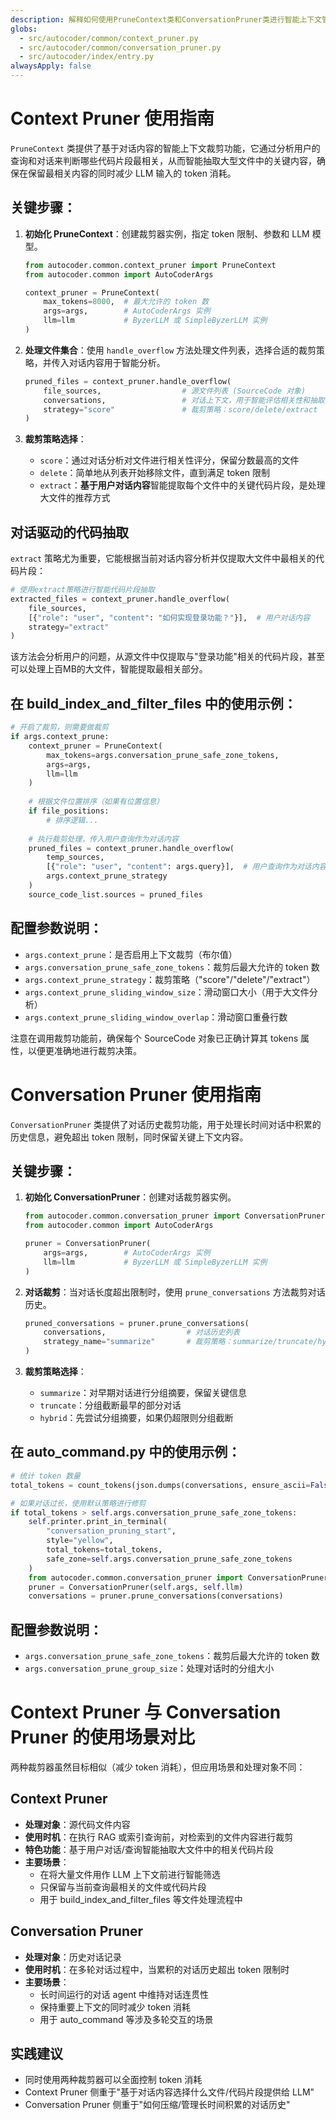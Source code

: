 ```yaml
---
description: 解释如何使用PruneContext类和ConversationPruner类进行智能上下文管理 — PruneContext基于用户对话智能抽取大文件内容，ConversationPruner优化长对话历史，两者协同减少Token消耗并保留最相关内容。
globs:
  - src/autocoder/common/context_pruner.py
  - src/autocoder/common/conversation_pruner.py
  - src/autocoder/index/entry.py
alwaysApply: false
---
```


# Context Pruner 使用指南

`PruneContext` 类提供了基于对话内容的智能上下文裁剪功能，它通过分析用户的查询和对话来判断哪些代码片段最相关，从而智能抽取大型文件中的关键内容，确保在保留最相关内容的同时减少 LLM 输入的 token 消耗。

## 关键步骤：

1. **初始化 PruneContext**：创建裁剪器实例，指定 token 限制、参数和 LLM 模型。
   ```python
   from autocoder.common.context_pruner import PruneContext
   from autocoder.common import AutoCoderArgs
   
   context_pruner = PruneContext(
       max_tokens=8000,  # 最大允许的 token 数
       args=args,        # AutoCoderArgs 实例
       llm=llm           # ByzerLLM 或 SimpleByzerLLM 实例
   )
   ```

2. **处理文件集合**：使用 `handle_overflow` 方法处理文件列表，选择合适的裁剪策略，并传入对话内容用于智能分析。
   ```python
   pruned_files = context_pruner.handle_overflow(
       file_sources,                  # 源文件列表 (SourceCode 对象)
       conversations,                 # 对话上下文，用于智能评估相关性和抽取
       strategy="score"               # 裁剪策略：score/delete/extract
   )
   ```

3. **裁剪策略选择**：
   * `score`：通过对话分析对文件进行相关性评分，保留分数最高的文件
   * `delete`：简单地从列表开始移除文件，直到满足 token 限制
   * `extract`：**基于用户对话内容**智能提取每个文件中的关键代码片段，是处理大文件的推荐方式

## 对话驱动的代码抽取

`extract` 策略尤为重要，它能根据当前对话内容分析并仅提取大文件中最相关的代码片段：

```python
# 使用extract策略进行智能代码片段抽取
extracted_files = context_pruner.handle_overflow(
    file_sources, 
    [{"role": "user", "content": "如何实现登录功能？"}],  # 用户对话内容
    strategy="extract"
)
```

该方法会分析用户的问题，从源文件中仅提取与"登录功能"相关的代码片段，甚至可以处理上百MB的大文件，智能提取最相关部分。

## 在 build_index_and_filter_files 中的使用示例：

```python
# 开启了裁剪，则需要做裁剪
if args.context_prune:
    context_pruner = PruneContext(
        max_tokens=args.conversation_prune_safe_zone_tokens, 
        args=args, 
        llm=llm
    )
    
    # 根据文件位置排序（如果有位置信息）
    if file_positions:
        # 排序逻辑...
        
    # 执行裁剪处理，传入用户查询作为对话内容
    pruned_files = context_pruner.handle_overflow(
        temp_sources, 
        [{"role": "user", "content": args.query}],  # 用户查询作为对话内容
        args.context_prune_strategy
    )
    source_code_list.sources = pruned_files
```

## 配置参数说明：

* `args.context_prune`：是否启用上下文裁剪（布尔值）
* `args.conversation_prune_safe_zone_tokens`：裁剪后最大允许的 token 数
* `args.context_prune_strategy`：裁剪策略（"score"/"delete"/"extract"）
* `args.context_prune_sliding_window_size`：滑动窗口大小（用于大文件分析）
* `args.context_prune_sliding_window_overlap`：滑动窗口重叠行数

注意在调用裁剪功能前，确保每个 SourceCode 对象已正确计算其 tokens 属性，以便更准确地进行裁剪决策。 

# Conversation Pruner 使用指南

`ConversationPruner` 类提供了对话历史裁剪功能，用于处理长时间对话中积累的历史信息，避免超出 token 限制，同时保留关键上下文内容。

## 关键步骤：

1. **初始化 ConversationPruner**：创建对话裁剪器实例。
   ```python
   from autocoder.common.conversation_pruner import ConversationPruner
   from autocoder.common import AutoCoderArgs
   
   pruner = ConversationPruner(
       args=args,        # AutoCoderArgs 实例
       llm=llm           # ByzerLLM 或 SimpleByzerLLM 实例
   )
   ```

2. **对话裁剪**：当对话长度超出限制时，使用 `prune_conversations` 方法裁剪对话历史。
   ```python
   pruned_conversations = pruner.prune_conversations(
       conversations,                  # 对话历史列表
       strategy_name="summarize"       # 裁剪策略：summarize/truncate/hybrid
   )
   ```

3. **裁剪策略选择**：
   * `summarize`：对早期对话进行分组摘要，保留关键信息
   * `truncate`：分组截断最早的部分对话
   * `hybrid`：先尝试分组摘要，如果仍超限则分组截断

## 在 auto_command.py 中的使用示例：

```python
# 统计 token 数量
total_tokens = count_tokens(json.dumps(conversations, ensure_ascii=False))

# 如果对话过长，使用默认策略进行修剪
if total_tokens > self.args.conversation_prune_safe_zone_tokens:
    self.printer.print_in_terminal(
        "conversation_pruning_start",
        style="yellow",
        total_tokens=total_tokens,
        safe_zone=self.args.conversation_prune_safe_zone_tokens
    )
    from autocoder.common.conversation_pruner import ConversationPruner
    pruner = ConversationPruner(self.args, self.llm)
    conversations = pruner.prune_conversations(conversations)
```

## 配置参数说明：

* `args.conversation_prune_safe_zone_tokens`：裁剪后最大允许的 token 数
* `args.conversation_prune_group_size`：处理对话时的分组大小

# Context Pruner 与 Conversation Pruner 的使用场景对比

两种裁剪器虽然目标相似（减少 token 消耗），但应用场景和处理对象不同：

## Context Pruner
* **处理对象**：源代码文件内容
* **使用时机**：在执行 RAG 或索引查询前，对检索到的文件内容进行裁剪
* **特色功能**：基于用户对话/查询智能抽取大文件中的相关代码片段
* **主要场景**：
  - 在将大量文件用作 LLM 上下文前进行智能筛选
  - 只保留与当前查询最相关的文件或代码片段
  - 用于 build_index_and_filter_files 等文件处理流程中

## Conversation Pruner
* **处理对象**：历史对话记录
* **使用时机**：在多轮对话过程中，当累积的对话历史超出 token 限制时
* **主要场景**：
  - 长时间运行的对话 agent 中维持对话连贯性
  - 保持重要上下文的同时减少 token 消耗
  - 用于 auto_command 等涉及多轮交互的场景

## 实践建议
* 同时使用两种裁剪器可以全面控制 token 消耗
* Context Pruner 侧重于"基于对话内容选择什么文件/代码片段提供给 LLM"
* Conversation Pruner 侧重于"如何压缩/管理长时间积累的对话历史" 